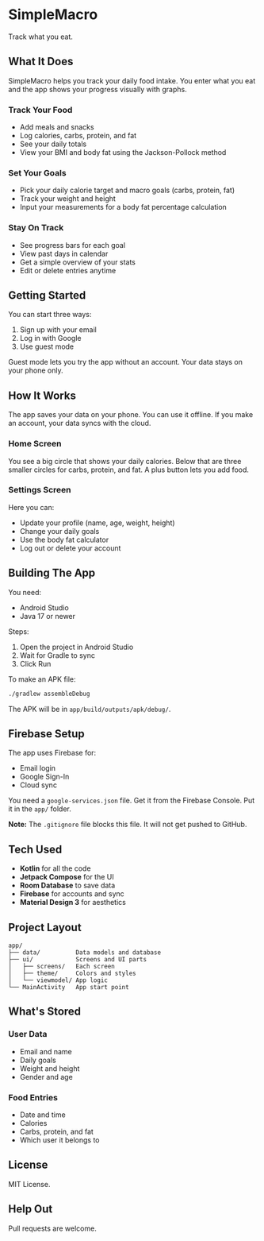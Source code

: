 # SimpleMacro

Track what you eat.

## What It Does

SimpleMacro helps you track your daily food intake. You enter what you eat and the app shows your progress visually with graphs.

### Track Your Food
- Add meals and snacks
- Log calories, carbs, protein, and fat
- See your daily totals
- View your BMI and body fat using the Jackson-Pollock method

### Set Your Goals
- Pick your daily calorie target and macro goals (carbs, protein, fat)
- Track your weight and height
- Input your measurements for a body fat percentage calculation

### Stay On Track
- See progress bars for each goal
- View past days in calendar
- Get a simple overview of your stats
- Edit or delete entries anytime

## Getting Started

You can start three ways:
1. Sign up with your email
2. Log in with Google
3. Use guest mode

Guest mode lets you try the app without an account. Your data stays on your phone only.

## How It Works

The app saves your data on your phone. You can use it offline. If you make an account, your data syncs with the cloud.

### Home Screen
You see a big circle that shows your daily calories. Below that are three smaller circles for carbs, protein, and fat. A plus button lets you add food.

### Settings Screen
Here you can:
- Update your profile (name, age, weight, height)
- Change your daily goals
- Use the body fat calculator
- Log out or delete your account

## Building The App

You need:
- Android Studio
- Java 17 or newer

Steps:
1. Open the project in Android Studio
2. Wait for Gradle to sync
3. Click Run

To make an APK file:
```bash
./gradlew assembleDebug
```

The APK will be in `app/build/outputs/apk/debug/`.

## Firebase Setup

The app uses Firebase for:
- Email login
- Google Sign-In
- Cloud sync

You need a `google-services.json` file. Get it from the Firebase Console. Put it in the `app/` folder.

**Note:** The `.gitignore` file blocks this file. It will not get pushed to GitHub.

## Tech Used

- **Kotlin** for all the code
- **Jetpack Compose** for the UI
- **Room Database** to save data
- **Firebase** for accounts and sync
- **Material Design 3** for aesthetics

## Project Layout

```
app/
├── data/          Data models and database
├── ui/            Screens and UI parts
│   ├── screens/   Each screen
│   ├── theme/     Colors and styles
│   └── viewmodel/ App logic
└── MainActivity   App start point
```

## What's Stored

### User Data
- Email and name
- Daily goals
- Weight and height
- Gender and age

### Food Entries
- Date and time
- Calories
- Carbs, protein, and fat
- Which user it belongs to

## License

MIT License.

## Help Out

Pull requests are welcome.
